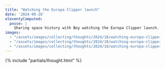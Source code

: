 ```yaml
---
title: "Watching the Europa Clipper launch"
date: '2024-09-28'
eleventyComputed:
  posse: |
    Sharing space history with Boy watching the Europa Clipper launch. I’m very tempted to carry on the fun and re-watch Europa Report after dinner https://benjamin.parry.is/watching/#europa-report
images:
  - "/assets/images/collecting/thoughts/2024/10/watching-europa-clipper-report-01.jpg"
  - "/assets/images/collecting/thoughts/2024/10/watching-europa-clipper-report-02.jpg"
  - "/assets/images/collecting/thoughts/2024/10/watching-europa-clipper-report-03.jpg"
---
```


{% include "partials/thought.html" %}